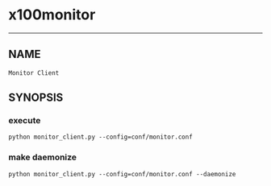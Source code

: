 # x100monitor


-------------------

## NAME
	
	Monitor Client

## SYNOPSIS
	
### execute

	python monitor_client.py --config=conf/monitor.conf

### make daemonize

	python monitor_client.py --config=conf/monitor.conf --daemonize
